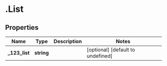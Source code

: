 # .List

## Properties

|Name | Type | Description | Notes|
|------------ | ------------- | ------------- | -------------|
|**_123_list** | **string** |  | [optional] [default to undefined]|



